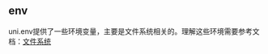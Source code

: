 ## env

<!-- UTSAPIJSON.env.description -->

uni.env提供了一些环境变量，主要是文件系统相关的。理解这些环境需要参考文档：[文件系统](./file-system-spec.md)

<!-- UTSAPIJSON.env.compatibility -->

<!-- UTSAPIJSON.env.param -->

<!-- UTSAPIJSON.env.returnValue -->

<!-- UTSAPIJSON.env.tutorial -->

<!-- UTSAPIJSON.general_type.name -->

<!-- UTSAPIJSON.general_type.param -->
